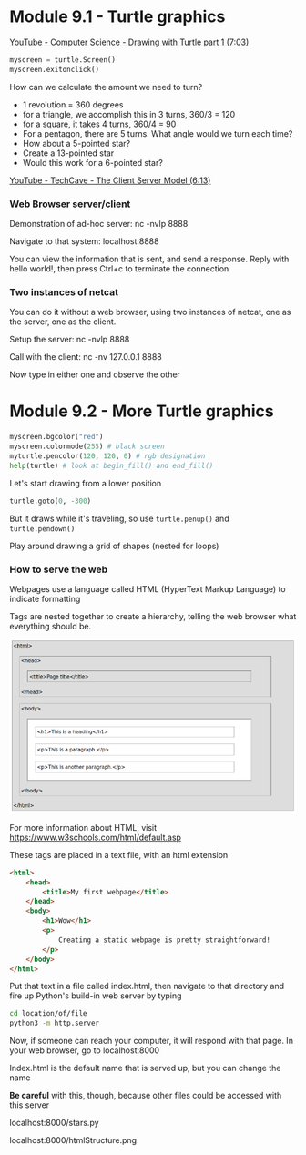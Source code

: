 # Module 9.1 - Turtle graphics

[YouTube - Computer Science - Drawing with Turtle part 1 (7:03)](https://www.youtube.com/watch?v=K5VHaqT8s_o)

```python
myscreen = turtle.Screen()
myscreen.exitonclick()
```

How can we calculate the amount we need to turn?

* 1 revolution = 360 degrees
* for a triangle, we accomplish this in 3 turns, 360/3 = 120
* for a square, it takes 4 turns, 360/4 = 90
* For a pentagon, there are 5 turns. What angle would we turn each time?
* How about a 5-pointed star?
* Create a 13-pointed star
* Would this work for a 6-pointed star?

[YouTube - TechCave - The Client Server Model (6:13)](https://www.youtube.com/watch?v=L5BlpPU_muY)

### Web Browser server/client

Demonstration of ad-hoc server: nc -nvlp 8888

Navigate to that system: localhost:8888

You can view the information that is sent, and send a response. Reply with hello world!, then press Ctrl+c to terminate the connection

### Two instances of netcat

You can do it without a web browser, using two instances of netcat, one as the server, one as the client.

Setup the server: nc -nvlp 8888

Call with the client: nc -nv 127.0.0.1 8888

Now type in either one and observe the other

# Module 9.2 - More Turtle graphics

```python
myscreen.bgcolor("red")
myscreen.colormode(255) # black screen
myturtle.pencolor(120, 120, 0) # rgb designation
help(turtle) # look at begin_fill() and end_fill()
```

Let's start drawing from a lower position

```python
turtle.goto(0, -300)
```

But it draws while it's traveling, so use `turtle.penup()` and `turtle.pendown()`

Play around drawing a grid of shapes (nested for loops)

### How to serve the web

Webpages use a language called HTML (HyperText Markup Language) to indicate formatting

Tags are nested together to create a hierarchy, telling the web browser what everything should be.

![Html Structure](week9/htmlStructure.png)

For more information about HTML, visit https://www.w3schools.com/html/default.asp

These tags are placed in a text file, with an html extension

```html
<html>
    <head>
        <title>My first webpage</title>
    </head>
    <body>
        <h1>Wow</h1>
        <p>
            Creating a static webpage is pretty straightforward!
        </p>
    </body>
</html>
```

Put that text in a file called index.html, then navigate to that directory and fire up Python's build-in web server by typing

```bash
cd location/of/file
python3 -m http.server
```

Now, if someone can reach your computer, it will respond with that page. In your web browser, go to localhost:8000

Index.html is the default name that is served up, but you can change the name

**Be careful** with this, though, because other files could be accessed with this server

localhost:8000/stars.py

localhost:8000/htmlStructure.png

